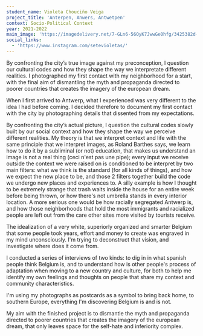 ```yaml
---
student_name: Violeta Chouciño Veiga
project_title: 'Anterpen, Anwers, Antwetpen'
context: Socio-Political Context
year: 2021-2022
main_image: 'https://imagedelivery.net/7-GLn6-56OyK7JwwGe0hfg/3425382d-01df-42c5-50bf-b6cbf2dae200'
social_links:
  - 'https://www.instagram.com/setevioletas/'
---
```

By confronting the city’s true image against my preconception, I question our cultural codes and how they shape the way we interpretate different realities. I photographed my first contact with my neighborhood for a start, with the final aim of dismantling the myth and propaganda directed to poorer countries that creates the imagery of the european dream.

When I first arrived to Antwerp, what I experienced was very different to the idea I had before coming. I decided therefore to document my first contact with the city by photographing details that dissented from my expectations.

By confronting the city’s actual picture, I question the cultural codes slowly built by our social context and how they shape the way we perceive different realities. 
My theory is that we interpret context and life with the same principle that we interpret images, as Roland Barthes says, we learn how to do it by a subliminal (or not) education, that makes us understand an image is not a real thing (ceci n'est pas une pipe); every input we receive outside the context we were raised on is conditioned to be interpret by two main filters: what we think is the standard (for all kinds of things), and how we expect the new place to be, and those 2 filters together build the code we undergo new places and experiences to.
A silly example is how I thought to be extremely strange that trash waits inside the house for an entire week before being thrown, or how there's not umbrella stands in every interior location. A more serious one would be how racially segregated Antwerp is, and how those neighborhoods that hold the most immigrants and racialized people are left out from the care other sites more visited by tourists receive.

The idealization of a very white, superiorly organized and smarter Belgium that some people took years, effort and money to create was engraved in my mind unconsciously.
I'm trying to deconstruct that vision, and investigate where does it come from.

I conducted a series of interviews of two kinds: to dig in in what spanish people think Belgium is, and to understand how is other people's process of adaptation when moving to a new country and culture, for both to help me identify my own feelings and thoughts on people that share my context and community characteristics.

I'm using my photographs as postcards as a symbol to bring back home, to southern Europe, everything I'm discovering Belgium is and is not.

My aim with the finished project is to dismantle the myth and propaganda directed to poorer countries that creates the imagery of the european dream, that only leaves space for the self-hate and inferiority complex.